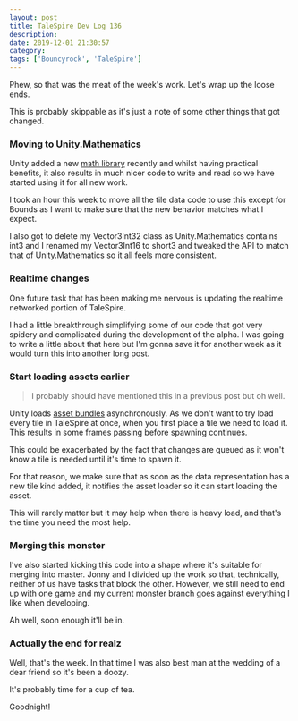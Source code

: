 ```yaml
---
layout: post
title: TaleSpire Dev Log 136
description:
date: 2019-12-01 21:30:57
category:
tags: ['Bouncyrock', 'TaleSpire']
---
```


Phew, so that was the meat of the week's work. Let's wrap up the loose ends.

This is probably skippable as it's just a note of some other things that got changed.

### Moving to Unity.Mathematics

Unity added a new [math library](https://github.com/Unity-Technologies/Unity.Mathematics) recently and whilst having practical benefits, it also results in much nicer code to write and read so we have started using it for all new work.

I took an hour this week to move all the tile data code to use this except for Bounds as I want to make sure that the new behavior matches what I expect.

I also got to delete my Vector3Int32 class as Unity.Mathematics contains int3 and I renamed my Vector3Int16 to short3 and tweaked the API to match that of Unity.Mathematics so it all feels more consistent.

### Realtime changes

One future task that has been making me nervous is updating the realtime networked portion of TaleSpire.

I had a little breakthrough simplifying some of our code that got very spidery and complicated during the development of the alpha. I was going to write a little about that here but I'm gonna save it for another week as it would turn this into another long post.

### Start loading assets earlier

> I probably should have mentioned this in a previous post but oh well.

Unity loads [asset bundles](https://docs.unity3d.com/Manual/AssetBundlesIntro.html) asynchronously. As we don't want to try load every tile in TaleSpire at once, when you first place a tile we need to load it. This results in some frames passing before spawning continues.

This could be exacerbated by the fact that changes are queued as it won't know a tile is needed until it's time to spawn it.

For that reason, we make sure that as soon as the data representation has a new tile kind added, it notifies the asset loader so it can start loading the asset.

This will rarely matter but it may help when there is heavy load, and that's the time you need the most help.

### Merging this monster

I've also started kicking this code into a shape where it's suitable for merging into master. Jonny and I divided up the work so that, technically, neither of us have tasks that block the other. However, we still need to end up with one game and my current monster branch goes against everything I like when developing.

Ah well, soon enough it'll be in.

### Actually the end for realz

Well, that's the week. In that time I was also best man at the wedding of a dear friend so it's been a doozy.

It's probably time for a cup of tea.

Goodnight!
